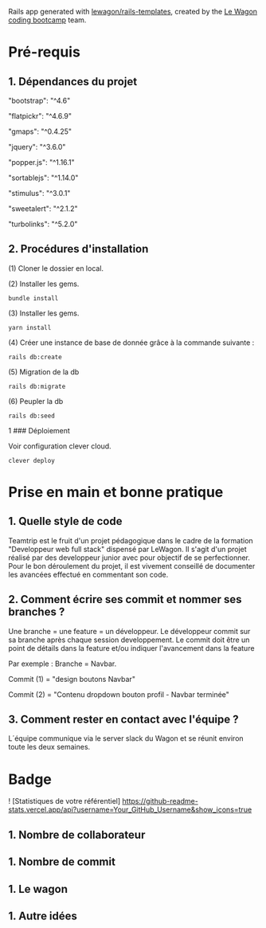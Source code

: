 Rails app generated with [lewagon/rails-templates](https://github.com/lewagon/rails-templates), created by the [Le Wagon coding bootcamp](https://www.lewagon.com) team.

# Pré-requis
## 1. Dépendances du projet

  "bootstrap": "^4.6"

  "flatpickr": "^4.6.9"

  "gmaps": "^0.4.25"

  "jquery": "^3.6.0"

  "popper.js": "^1.16.1"

  "sortablejs": "^1.14.0"

  "stimulus": "^3.0.1"

  "sweetalert": "^2.1.2"

  "turbolinks": "^5.2.0"

## 2. Procédures d'installation
  (1) Cloner le dossier en local.

  (2) Installer les gems.

  ```bundle install```

  (3) Installer les gems.

  ```yarn install```

  (4) Créer une instance de base de donnée grâce à la commande suivante :

  ``` rails db:create ```

  (5) Migration de la db

  ``` rails db:migrate ```

  (6) Peupler la db

  ``` rails db:seed ```

1 ### Déploiement

  Voir configuration clever cloud.

  ``` clever deploy ```

# Prise en main et bonne pratique
## 1. Quelle style de code

Teamtrip est le fruit d'un projet pédagogique dans le cadre de la formation "Developpeur web full stack" dispensé par LeWagon. Il s'agit d'un projet réalisé par des developpeur junior avec pour objectif de se perfectionner.
Pour le bon déroulement du projet, il est vivement conseillé  de documenter les avancées effectué en commentant son code.

## 2. Comment écrire ses commit et nommer ses branches ?

Une branche = une feature = un développeur.
Le développeur commit sur sa branche après chaque session developpement.
Le commit doit être un point de détails dans la feature et/ou indiquer l'avancement dans la feature

Par exemple : Branche = Navbar.

Commit (1) = "design boutons Navbar"

Commit (2) = "Contenu dropdown bouton profil - Navbar terminée"





## 3. Comment rester en contact avec l'équipe ?

L´équipe communique via le server slack du Wagon et se réunit environ toute les deux semaines.


# Badge

 ! [Statistiques de votre référentiel] https://github-readme-stats.vercel.app/api?username=Your_GitHub_Username&show_icons=true

## 1. Nombre de collaborateur
## 1. Nombre de commit
## 1. Le wagon
## 1. Autre idées
